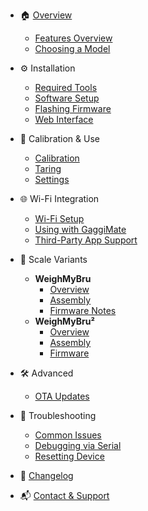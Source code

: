 <!-- docs/_sidebar.md -->

- 🏠 [Overview](/README.md)
  - [Features Overview](/getting-started/features.md)
  - [Choosing a Model](/getting-started/choose-model.md)

- ⚙️ Installation
  - [Required Tools](/installation/tools.md)
  - [Software Setup](/installation/software-setup.md)
  - [Flashing Firmware](/installation/flashing.md)
  - [Web Interface](/installation/web-ui.md)

- 📐 Calibration & Use
  - [Calibration](/usage/calibration.md)
  - [Taring](/usage/taring.md)
  - [Settings](/usage/settings.md)

- 🌐 Wi-Fi Integration
  - [Wi-Fi Setup](/integration/wifi.md)
  - [Using with GaggiMate](/integration/gaggimate.md)
  - [Third-Party App Support](/integration/3rd-party.md)

- 🧪 Scale Variants
  - **WeighMyBru**
    - [Overview](/variants/weighmybru/overview.md)
    - [Assembly](/variants/weighmybru/assembly.md)
    - [Firmware Notes](/variants/weighmybru/firmware.md)
  - **WeighMyBru²**
    - [Overview](/variants/weighmybru2/overview.md)
    - [Assembly](/variants/weighmybru2/assembly.md)
    - [Firmware](/variants/weighmybru2/firmware.md)

- 🛠 Advanced
  - [OTA Updates](/advanced/ota.md)

- 🧰 Troubleshooting
  - [Common Issues](/troubleshooting/issues.md)
  - [Debugging via Serial](/troubleshooting/serial.md)
  - [Resetting Device](/troubleshooting/reset.md)

- 📄 [Changelog](/changelog.md)
- 📬 [Contact & Support](/contact.md)